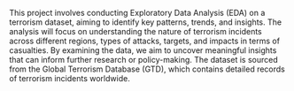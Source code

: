 This project involves conducting Exploratory Data Analysis (EDA) on a terrorism dataset, aiming to identify key patterns, trends, and insights. 
The analysis will focus on understanding the nature of terrorism incidents across different regions, types of attacks, targets, and impacts in terms of casualties. 
By examining the data, we aim to uncover meaningful insights that can inform further research or policy-making. The dataset is sourced from the Global Terrorism Database (GTD), which contains detailed records of terrorism incidents worldwide.
